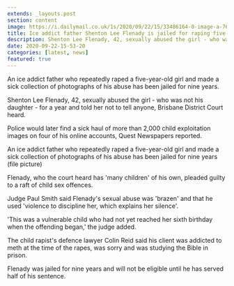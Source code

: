 ```yaml
---
extends: _layouts.post
section: content
image: https://i.dailymail.co.uk/1s/2020/09/22/15/33486164-0-image-a-76_1600785967755.jpg 
title: Ice addict father Shenton Lee Flenady is jailed for raping five-year-old girl in Brisbane 
description: Shenton Lee Flenady, 42, sexually abused the girl - who was not his daughter - for a year and told her not to tell anyone, Brisbane District Court heard. 
date: 2020-09-22-15-53-20 
categories: [latest, news] 
featured: true 
--- 
```

An ice addict father who repeatedly raped a five-year-old girl and made a sick collection of photographs of his abuse has been jailed for nine years.

Shenton Lee Flenady, 42, sexually abused the girl - who was not his daughter - for a year and told her not to tell anyone, Brisbane District Court heard.

Police would later find a sick haul of more than 2,000 child exploitation images on four of his online accounts, Quest Newspapers reported.

An ice addict father who repeatedly raped a five-year-old girl and made a sick collection of photographs of his abuse has been jailed for nine years (file picture)

Flenady, who the court heard has 'many children' of his own, pleaded guilty to a raft of child sex offences.

Judge Paul Smith said Flenady's sexual abuse was 'brazen' and that he used 'violence to discipline her, which explains her silence'.

'This was a vulnerable child who had not yet reached her sixth birthday when the offending began,' the judge added.

The child rapist's defence lawyer Colin Reid said his client was addicted to meth at the time of the rapes, was sorry and was studying the Bible in prison.

Flenady was jailed for nine years and will not be eligible until he has served half of his sentence. 

